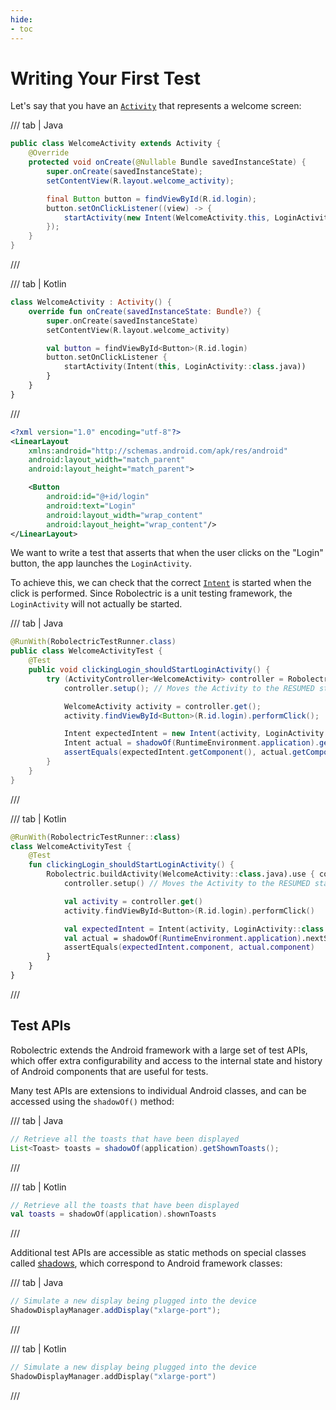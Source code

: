 ```yaml
---
hide:
- toc
---
```


# Writing Your First Test

Let's say that you have an [`Activity`][activity-documentation] that represents a welcome screen:

/// tab | Java

```java
public class WelcomeActivity extends Activity {
    @Override
    protected void onCreate(@Nullable Bundle savedInstanceState) {
        super.onCreate(savedInstanceState);
        setContentView(R.layout.welcome_activity);

        final Button button = findViewById(R.id.login);
        button.setOnClickListener((view) -> {
            startActivity(new Intent(WelcomeActivity.this, LoginActivity.class))
        });
    }
}
```

///

/// tab | Kotlin

```kotlin
class WelcomeActivity : Activity() {
    override fun onCreate(savedInstanceState: Bundle?) {
        super.onCreate(savedInstanceState)
        setContentView(R.layout.welcome_activity)

        val button = findViewById<Button>(R.id.login)
        button.setOnClickListener {
            startActivity(Intent(this, LoginActivity::class.java))
        }
    }
}
```

///

```xml title="welcome_activity.xml"
<?xml version="1.0" encoding="utf-8"?>
<LinearLayout
    xmlns:android="http://schemas.android.com/apk/res/android"
    android:layout_width="match_parent"
    android:layout_height="match_parent">

    <Button
        android:id="@+id/login"
        android:text="Login"
        android:layout_width="wrap_content"
        android:layout_height="wrap_content"/>
</LinearLayout>
```

We want to write a test that asserts that when the user clicks on the "Login" button, the app
launches the `LoginActivity`.

To achieve this, we can check that the correct [`Intent`][intent-documentation] is started when the
click is performed. Since Robolectric is a unit testing framework, the `LoginActivity` will not
actually be started.

/// tab | Java

```java
@RunWith(RobolectricTestRunner.class)
public class WelcomeActivityTest {
    @Test
    public void clickingLogin_shouldStartLoginActivity() {
        try (ActivityController<WelcomeActivity> controller = Robolectric.buildActivity(WelcomeActivity.class)) {
            controller.setup(); // Moves the Activity to the RESUMED state

            WelcomeActivity activity = controller.get();
            activity.findViewById<Button>(R.id.login).performClick();

            Intent expectedIntent = new Intent(activity, LoginActivity.class);
            Intent actual = shadowOf(RuntimeEnvironment.application).getNextStartedActivity();
            assertEquals(expectedIntent.getComponent(), actual.getComponent());
        }
    }
}
```

///

/// tab | Kotlin

```kotlin
@RunWith(RobolectricTestRunner::class)
class WelcomeActivityTest {
    @Test
    fun clickingLogin_shouldStartLoginActivity() {
        Robolectric.buildActivity(WelcomeActivity::class.java).use { controller ->
            controller.setup() // Moves the Activity to the RESUMED state

            val activity = controller.get()
            activity.findViewById<Button>(R.id.login).performClick()

            val expectedIntent = Intent(activity, LoginActivity::class.java)
            val actual = shadowOf(RuntimeEnvironment.application).nextStartedActivity
            assertEquals(expectedIntent.component, actual.component)
        }
    }
}
```

///

## Test APIs

Robolectric extends the Android framework with a large set of test APIs, which offer extra
configurability and access to the internal state and history of Android components that are useful
for tests.

Many test APIs are extensions to individual Android classes, and can be accessed using the
`shadowOf()` method:

/// tab | Java

```java
// Retrieve all the toasts that have been displayed
List<Toast> toasts = shadowOf(application).getShownToasts();
```

///

/// tab | Kotlin

```kotlin
// Retrieve all the toasts that have been displayed
val toasts = shadowOf(application).shownToasts
```

///

Additional test APIs are accessible as static methods on special classes called
[shadows](extending.md), which correspond to Android framework classes:

/// tab | Java

```java
// Simulate a new display being plugged into the device
ShadowDisplayManager.addDisplay("xlarge-port");
```

///

/// tab | Kotlin

```kotlin
// Simulate a new display being plugged into the device
ShadowDisplayManager.addDisplay("xlarge-port")
```

///

[activity-documentation]: https://developer.android.com/reference/android/app/Activity
[intent-documentation]: https://developer.android.com/reference/android/content/Intent
